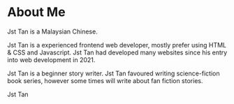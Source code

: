 # About Me
Jst Tan is a Malaysian Chinese. 

Jst Tan is a experienced frontend web developer, mostly prefer using HTML & CSS and Javascript. Jst Tan had developed many websites since his entry into web development in 2021. 

Jst Tan is a beginner story writer. Jst Tan favoured writing science-fiction book series, however some times will write about fan fiction stories. 

Jst Tan 